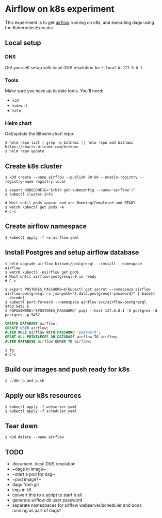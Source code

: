 # Airflow on k8s experiment
This experiment is to get [airflow](https://github.com/apache/airflow) running on k8s, and executing dags using the KubernetesExecutor.

## Local setup
### DNS
Get yourself setup with local DNS resolution for `*.local` to `127.0.0.1`.

### Tools
Make sure you have up to date tools. You'll need:
- `k3d`
- `kubectl`
- `helm`

### Helm chart
Get/update the Bitnami chart repo:
```shell
$ helm repo list | grep -q bitnami || helm repo add bitnami https://charts.bitnami.com/bitnami
$ helm repo update
```

## Create k8s cluster
```shell
$ k3d create --name airflow --publish 80:80 --enable-registry --registry-name registry.local

$ export KUBECONFIG="$(k3d get-kubeconfig --name='airflow')"
$ kubectl cluster-info
```

```shell
# Wait until pods appear and are Running/Completed and READY
$ watch kubectl get pods -A
# C-c
```

## Create airflow namespace
```shell
$ kubectl apply -f ns-airflow.yaml
```

## Install Postgres and setup airflow database
```shell
$ helm upgrade airflow bitnami/postgresql --install --namespace airflow
$ watch kubectl -nairflow get pods
# Wait until airflow-postgresql-0 is ready
# C-c

$ export POSTGRES_PASSWORD=$(kubectl get secret --namespace airflow airflow-postgresql -o jsonpath="{.data.postgresql-password}" | base64 --decode)
$ kubectl port-forward --namespace airflow svc/airflow-postgresql 5432:5432 &
$ PGPASSWORD="$POSTGRES_PASSWORD" psql --host 127.0.0.1 -U postgres -d postgres -p 5432
```

```sql
CREATE DATABASE airflow;
CREATE USER airflow;
ALTER ROLE airflow WITH PASSWORD 'password';
GRANT ALL PRIVILEGES ON DATABASE airflow TO airflow;
ALTER DATABASE airflow OWNER TO airflow;
```

```shell
$ fg
# C-c
```

## Build our images and push ready for k8s
```shell
$ ./dkr_b_and_p.sh
```

## Apply our k8s resources
```shell
$ kubectl apply -f webserver.yaml
$ kubectl apply -f scheduler.yaml
```

## Tear down
```shell
$ k3d delete --name airflow
```

## TODO
- document .local DNS resolution
- ~dags in image~
- ~start a pod for dag~
- ~pod image?~
- dags from git
- logs in UI
- convert this to a script to start it all
- generate airflow db user password
- separate namespaces for airflow webserver/scheduler and pods running as part of dags?
